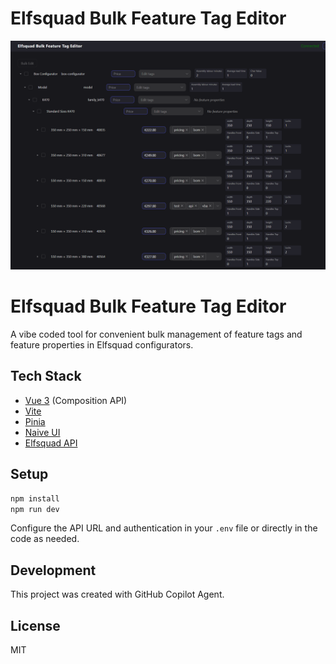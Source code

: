# Elfsquad Bulk Feature Tag Editor

![Screenshot of Elfsquad Bulk Feature Tag Editor](screenshot.png)

# Elfsquad Bulk Feature Tag Editor

A vibe coded tool for convenient bulk management of feature tags and feature properties in Elfsquad configurators.

## Tech Stack
- [Vue 3](https://vuejs.org/) (Composition API)
- [Vite](https://vitejs.dev/)
- [Pinia](https://pinia.vuejs.org/)
- [Naive UI](https://www.naiveui.com/)
- [Elfsquad API](https://developers.elfsquad.io/)

## Setup

```bash
npm install
npm run dev
```

Configure the API URL and authentication in your `.env` file or directly in the code as needed.

## Development
This project was created with GitHub Copilot Agent.

## License
MIT
